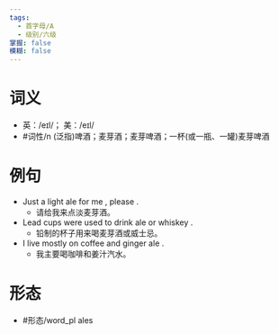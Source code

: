 ```yaml
---
tags:
  - 首字母/A
  - 级别/六级
掌握: false
模糊: false
---
```

# 词义
- 英：/eɪl/； 美：/eɪl/
- #词性/n  (泛指)啤酒；麦芽酒；麦芽啤酒；一杯(或一瓶、一罐)麦芽啤酒
# 例句
- Just a light ale for me , please .
	- 请给我来点淡麦芽酒。
- Lead cups were used to drink ale or whiskey .
	- 铅制的杯子用来喝麦芽酒或威士忌。
- I live mostly on coffee and ginger ale .
	- 我主要喝咖啡和姜汁汽水。
# 形态
- #形态/word_pl ales
